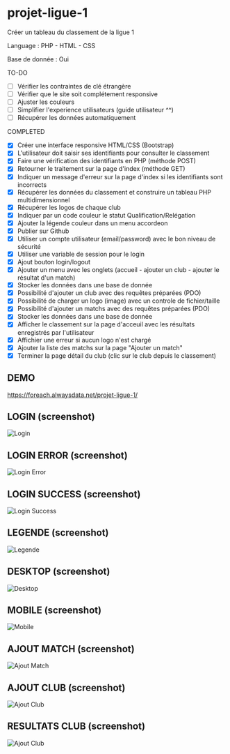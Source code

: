 # projet-ligue-1
Créer un tableau du classement de la ligue 1

Language : PHP - HTML - CSS

Base de donnée : Oui

TO-DO

- [ ] Vérifier les contraintes de clé étrangère
- [ ] Vérifier que le site soit complétement responsive
- [ ] Ajuster les couleurs
- [ ] Simplifier l'experience utilisateurs (guide utilisateur ^^)
- [ ] Récupérer les données automatiquement

COMPLETED

- [x] Créer une interface responsive HTML/CSS (Bootstrap)
- [x] L'utilisateur doit saisir ses identifiants pour consulter le classement
- [x] Faire une vérification des identifiants en PHP (méthode POST)
- [x] Retourner le traitement sur la page d'index (méthode GET)
- [x] Indiquer un message d'erreur sur la page d'index si les identifiants sont incorrects
- [x] Récupérer les données du classement et construire un tableau PHP multidimensionnel
- [x] Récupérer les logos de chaque club
- [x] Indiquer par un code couleur le statut Qualification/Relégation
- [x] Ajouter la légende couleur dans un menu accordeon
- [x] Publier sur Github
- [x] Utiliser un compte utilisateur (email/password) avec le bon niveau de sécurité
- [x] Utiliser une variable de session pour le login
- [x] Ajout bouton login/logout
- [x] Ajouter un menu avec les onglets (accueil - ajouter un club - ajouter le résultat d'un match)
- [x] Stocker les données dans une base de donnée
- [x] Possibilité d'ajouter un club avec des requêtes préparées (PDO)
- [x] Possibilité de charger un logo (image) avec un controle de fichier/taille
- [x] Possibilité d'ajouter un matchs avec des requêtes préparées (PDO)
- [x] Stocker les données dans une base de donnée
- [x] Afficher le classement sur la page d'acceuil avec les résultats enregistrés par l'utilisateur
- [x] Affichier une erreur si aucun logo n'est chargé
- [x] Ajouter la liste des matchs sur la page "Ajouter un match"
- [x] Terminer la page détail du club (clic sur le club depuis le classement)

## DEMO
https://foreach.alwaysdata.net/projet-ligue-1/

## LOGIN (screenshot)

![Login](/assets/screen/01.login.jpg)

## LOGIN ERROR (screenshot)

![Login Error](/assets/screen/02.error.jpg)

## LOGIN SUCCESS (screenshot)

![Login Success](/assets/screen/03.success.jpg)

## LEGENDE (screenshot)

![Legende](/assets/screen/04.legende.jpg)

## DESKTOP (screenshot)

![Desktop](/assets/screen/05.desktop.jpg)

## MOBILE (screenshot)

![Mobile](/assets/screen/06.mobile.jpg)

## AJOUT MATCH (screenshot)

![Ajout Match](/assets/screen/07.ajoutermatch.jpg)

## AJOUT CLUB (screenshot)

![Ajout Club](/assets/screen/08.ajouterclub.jpg)

## RESULTATS CLUB (screenshot)

![Ajout Club](/assets/screen/09.resultatsclub.jpg)
